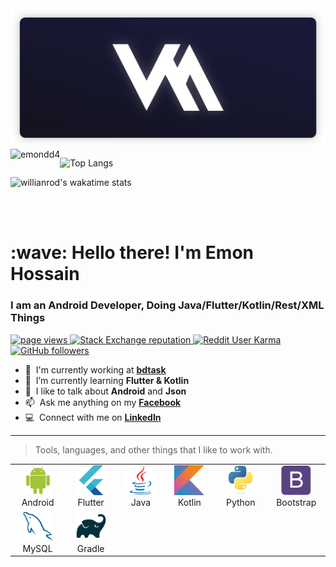 <div align="center">
  <a href="https://github.com/emondd4">
    <img src="https://github.com/emondd4/Readme_Things/blob/main/rain-logo.svg?sanitize=true">
  </a>
</div>

<div align="left">
  <a href="https://github.com/emondd4">
    <img src="https://github-readme-stats.vercel.app/api?username=emondd4&count_private=true&show_icons=true" alt="emondd4" align="left" />
  </a>
</div>

![Top Langs](https://github-readme-stats.vercel.app/api/top-langs/?username=emondd4&hide=TeX&layout=compact)

![willianrod's wakatime stats](https://github-readme-stats.vercel.app/api/wakatime?username=@emondd4&v=2&layout=compact)

<br>
<br>

<h1 align="left" id="macropower-title">:wave: Hello there! I'm Emon Hossain</h1>
<h3 align="left">I am an Android Developer,  Doing  Java/Flutter/Kotlin/Rest/XML  Things</h3>

<p align="left">
  <a href="https://github.com/emondd4">
    <img src="https://komarev.com/ghpvc/?username=emondd4" alt="page views" />
  </a>
  <a href="https://stackoverflow.com/users/13304913/emon-hossain-munna">
    <img alt="Stack Exchange reputation" src="https://img.shields.io/stackexchange/stackoverflow/r/13304913?color=orange&label=reputation&logo=stackoverflow">
  </a>
  <a href="https://reddit.com/u/emondd4">
    <img alt="Reddit User Karma" src="https://img.shields.io/reddit/user-karma/combined/emondd4?label=karma&logo=reddit">
  </a>
  <a href="https://github.com/emondd4?tab=followers">
    <img alt="GitHub followers" src="https://img.shields.io/github/followers/emondd4?color=green&logo=github">
  </a>
</p>


- :office: &nbsp;I'm currently working at <a href="https://www.bdtask.com/">**bdtask**</a>
- :seedling: &nbsp;I’m currently learning **Flutter & Kotlin**
- :speech_balloon: &nbsp;I like to talk about **Android** and **Json**
- :mailbox: &nbsp;Ask me anything on my <a href="https://www.facebook.com/emondd4">**Facebook**</a>
- :computer: &nbsp;Connect with me on <a href="https://www.linkedin.com/in/emondd4/">**LinkedIn**</a>

<hr>

>Tools, languages, and other things that I like to work with.

<table>
  <tr>
    <td align="center" width="96">
      <a href="#macropower-tech">
        <img src="https://github.com/emondd4/Readme_Things/blob/main/icons/android-original.svg" width="48" alt="Android" />
      </a>
      <br>Android
    </td>
    <td align="center" width="96">
      <a href="#macropower-tech">
        <img src="https://github.com/emondd4/Readme_Things/blob/main/icons/flutter-original.svg" width="48" alt="Flutter" />
      </a>
      <br>Flutter
    </td>
    <td align="center" width="96">
      <a href="#macropower-tech">
        <img src="https://github.com/emondd4/Readme_Things/blob/main/icons/java-original.svg" width="48" alt="Java" />
      </a>
      <br>Java
    </td>
    <td align="center" width="96">
      <a href="#macropower-tech">
        <img src="https://github.com/emondd4/Readme_Things/blob/main/icons/kotlin-original.svg" width="48" alt="Kotlin" />
      </a>
      <br>Kotlin
    </td>
    <td align="center" width="96">
      <a href="#macropower-tech">
        <img src="https://github.com/emondd4/Readme_Things/blob/main/icons/python-original.svg" width="48" alt="Python" />
      </a>
      <br>Python
    </td>
    <td align="center" width="96">
      <a href="#macropower-tech">
        <img src="https://github.com/emondd4/Readme_Things/blob/main/icons/bootstrap-plain.svg" width="48" alt="Bootstrap" />
      </a>
      <br>Bootstrap
    </td>
  </tr>
  
  <tr>
    <td align="center"  width="96">
      <a href="#macropower-tech">
        <img src="https://github.com/emondd4/Readme_Things/blob/main/icons/mysql-original.svg" width="48" alt="MySQL" />
      </a>
      <br>MySQL
    </td>
    <td align="center"  width="96">
      <a href="#macropower-tech">
        <img src="https://github.com/emondd4/Readme_Things/blob/main/icons/gradle-plain.svg" width="48" alt="Gradle" />
      </a>
      <br>Gradle
    </td>
  </tr>
</table>
